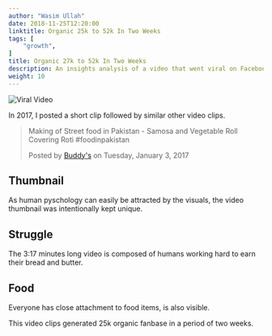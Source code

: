 ```yaml
---
author: "Wasim Ullah"
date: 2018-11-25T12:20:00
linktitle: Organic 25k to 52k In Two Weeks
tags: [
    "growth",
]
title: Organic 27k to 52k In Two Weeks
description: An insights analysis of a video that went viral on Facebook.
weight: 10
---
```


![Viral Video](/images/viral.jpg)



In 2017, I posted a short clip followed by similar other video clips.

<div id="fb-root"></div>
<script>(function(d, s, id) {
  var js, fjs = d.getElementsByTagName(s)[0];
  if (d.getElementById(id)) return;
  js = d.createElement(s); js.id = id;
  js.src = 'https://connect.facebook.net/en_US/sdk.js#xfbml=1&version=v3.2';
  fjs.parentNode.insertBefore(js, fjs);
}(document, 'script', 'facebook-jssdk'));</script><div class="fb-video" data-href="https://www.facebook.com/BuddysFOY/videos/624278257764227/"><blockquote cite="https://www.facebook.com/BuddysFOY/videos/624278257764227/" class="fb-xfbml-parse-ignore"><a href="https://www.facebook.com/BuddysFOY/videos/624278257764227/"></a><p>Making of Street food in Pakistan - Samosa and Vegetable Roll Covering Roti #foodinpakistan</p>Posted by <a href="https://www.facebook.com/BuddysFOY/">Buddy&#039;s</a> on Tuesday, January 3, 2017</blockquote></div>

## Thumbnail
As human pyschology can easily be attracted by the visuals, the video thumbnail was intentionally kept unique.

## Struggle
The 3:17 minutes long video is composed of humans working hard to earn their bread and butter.

## Food
Everyone has close attachment to food items, is also visible.

This video clips generated 25k organic fanbase in a period of two weeks.
